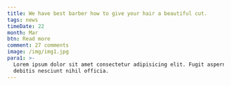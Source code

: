 ```yaml
---
title: We have best barber how to give your hair a beautiful cut.
tags: news
timeDate: 22
month: Mar
btn: Read more
comment: 27 comments
image: /img/img1.jpg
para1: >-
  Lorem ipsum dolor sit amet consectetur adipisicing elit. Fugit aspernatur quo
  debitis nesciunt nihil officia.
---
```


